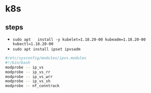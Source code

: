 # k8s

## steps
- `sudo apt   install -y kubelet=1.18.20-00 kubeadm=1.18.20-00 kubectl=1.18.20-00`
- `sudo apt install ipset ipvsadm`
```bash
#/etc/sysconfig/modules/ipvs.modules
#!/bin/bash
modprobe -- ip_vs
modprobe -- ip_vs_rr
modprobe -- ip_vs_wrr
modprobe -- ip_vs_sh
modprobe -- nf_conntrack
```
